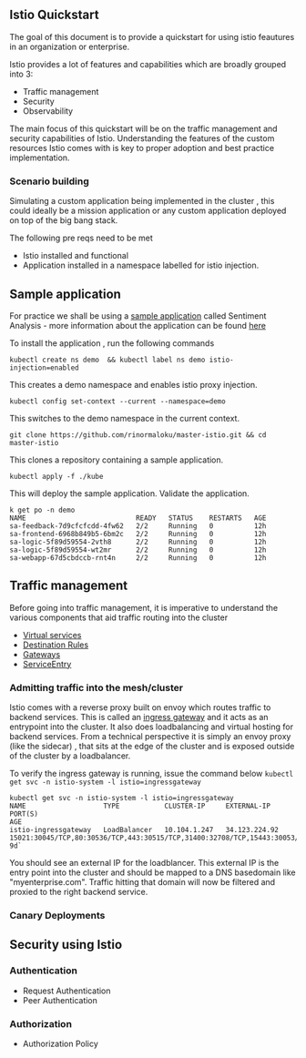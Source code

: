 ## Istio Quickstart 
The goal of this document is to provide a quickstart for using istio feautures in an organization or enterprise. 

Istio provides a lot of features and capabilities which are broadly grouped into 3:
* Traffic management 
* Security 
* Observability 

The main focus of this quickstart will be on the traffic management and security capabilities of Istio. Understanding the features of the custom resources Istio comes with is key to proper adoption and best practice implementation. 


### Scenario building 

Simulating a custom application being implemented in the cluster , this could ideally be a mission application or any custom application deployed on top of the big bang stack. 

The following pre reqs need to be met
* Istio installed and functional 
* Application installed in a namespace labelled for istio injection. 

## Sample application 
For practice we shall be using a [sample application](https://github.com/rinormaloku/master-istio.git) called Sentiment Analysis - more information about the application can be found [here](https://www.freecodecamp.org/news/learn-kubernetes-in-under-3-hours-a-detailed-guide-to-orchestrating-containers-114ff420e882)

To install the application , run the following commands

`kubectl create ns demo  && kubectl label ns demo istio-injection=enabled`

This creates a demo namespace and enables istio proxy injection. 

`kubectl config set-context --current --namespace=demo`

This switches to the demo namespace in the current context. 

`git clone https://github.com/rinormaloku/master-istio.git && cd master-istio`

This clones a repository containing a sample application. 

`kubectl apply -f ./kube`

This will deploy the sample application. Validate the application. 
```
k get po -n demo
NAME                           READY   STATUS    RESTARTS   AGE
sa-feedback-7d9cfcfcdd-4fw62   2/2     Running   0          12h
sa-frontend-6968b849b5-6bm2c   2/2     Running   0          12h
sa-logic-5f89d59554-2vth8      2/2     Running   0          12h
sa-logic-5f89d59554-wt2mr      2/2     Running   0          12h
sa-webapp-67d5cbdccb-rnt4n     2/2     Running   0          12h
```

## Traffic management 
Before going into traffic management, it is imperative to understand the various components that aid traffic routing into the cluster 
* [Virtual services](https://istio.io/latest/docs/concepts/traffic-management/#virtual-services)
* [Destination Rules](https://istio.io/latest/docs/concepts/traffic-management/#destination-rules)
* [Gateways](https://istio.io/latest/docs/concepts/traffic-management/#destination-rules)
* [ServiceEntry](https://istio.io/latest/docs/concepts/traffic-management/#service-entries)


### Admitting traffic into the mesh/cluster 

Istio comes with a reverse proxy built on envoy which routes traffic to backend services. This is called an [ingress gateway]() and it acts as an entrypoint into the cluster. It also does loadbalancing and virtual hosting for backend services. From a technical perspective it is simply an envoy proxy (like the sidecar) , that sits at the edge of the cluster and is exposed outside of the cluster by a loadbalancer. 

To verify the ingress gateway is running, issue the command below 
`kubectl get svc -n istio-system -l istio=ingressgateway`

```
kubectl get svc -n istio-system -l istio=ingressgateway
NAME                   TYPE           CLUSTER-IP     EXTERNAL-IP     PORT(S)                                                                      AGE
istio-ingressgateway   LoadBalancer   10.104.1.247   34.123.224.92   15021:30045/TCP,80:30536/TCP,443:30515/TCP,31400:32708/TCP,15443:30053/TCP   9d`
```
You should see an external IP for the loadblancer. This external IP is the entry point into the cluster and should be mapped to a DNS basedomain like "myenterprise.com". Traffic hitting that domain will now be filtered and proxied to the right backend service. 

### Canary Deployments 

## Security using Istio 

### Authentication 
 - Request Authentication 
 - Peer Authentication 

### Authorization 
- Authorization Policy 